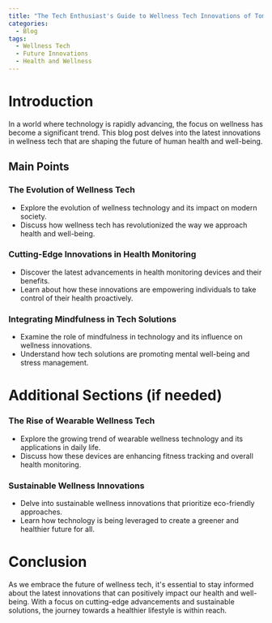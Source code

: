 ```yaml
---
title: "The Tech Enthusiast's Guide to Wellness Tech Innovations of Tomorrow"
categories:
  - Blog
tags:
  - Wellness Tech
  - Future Innovations
  - Health and Wellness
---
```


# Introduction
In a world where technology is rapidly advancing, the focus on wellness has become a significant trend. This blog post delves into the latest innovations in wellness tech that are shaping the future of human health and well-being.

## Main Points
### The Evolution of Wellness Tech
- Explore the evolution of wellness technology and its impact on modern society.
- Discuss how wellness tech has revolutionized the way we approach health and well-being.

### Cutting-Edge Innovations in Health Monitoring
- Discover the latest advancements in health monitoring devices and their benefits.
- Learn about how these innovations are empowering individuals to take control of their health proactively.

### Integrating Mindfulness in Tech Solutions
- Examine the role of mindfulness in technology and its influence on wellness innovations.
- Understand how tech solutions are promoting mental well-being and stress management.

# Additional Sections (if needed)
### The Rise of Wearable Wellness Tech
- Explore the growing trend of wearable wellness technology and its applications in daily life.
- Discuss how these devices are enhancing fitness tracking and overall health monitoring.

### Sustainable Wellness Innovations
- Delve into sustainable wellness innovations that prioritize eco-friendly approaches.
- Learn how technology is being leveraged to create a greener and healthier future for all.

# Conclusion
As we embrace the future of wellness tech, it's essential to stay informed about the latest innovations that can positively impact our health and well-being. With a focus on cutting-edge advancements and sustainable solutions, the journey towards a healthier lifestyle is within reach.